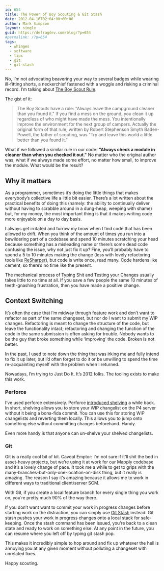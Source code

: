 ```yaml
---
id: 654
title: The Power of Boy Scouting & Git Stash
date: 2012-04-16T02:04:00+00:00
author: Mark Simpson
layout: single
guid: https://defragdev.com/blog/?p=654
#permalink: /?p=654
tags:
  - whinges
  - software
  - tips
  - git
  - git-stash
---
```

No, I’m not advocating beavering your way to several badges while wearing ill-fitting shorts, a neckerchief fastened with a woggle and risking a criminal record. I’m talking about [The Boy Scout Rule](http://programmer.97things.oreilly.com/wiki/index.php/The_Boy_Scout_Rule). 

The gist of it:

> The Boy Scouts have a rule: "Always leave the campground cleaner than you found it." If you find a mess on the ground, you clean it up regardless of who might have made the mess. You intentionally improve the environment for the next group of campers. Actually the original form of that rule, written by Robert Stephenson Smyth Baden-Powell, the father of scouting, was "Try and leave this world a little better than you found it." 
 
What if we followed a similar rule in our code: **"Always check a module in cleaner than when you checked it out."** No matter who the original author was, what if we always made some effort, no matter how small, to improve the module. What would be the result? 

## Why it matters

As a programmer, sometimes it’s doing the little things that makes everybody’s collective life a little bit easier. There’s a lot written about the practical benefits of doing this (namely: the ability to continually deliver without having to scrabble around in a dung-heap, weeping with shame) but, for my money, the most important thing is that it makes writing code more enjoyable on a day to day basis. 

I always get irritated and furrow my brow when I find code that has been allowed to drift. When you think of the amount of times you run into a bewildering part of a codebase and spend 10 minutes scratching your head because something has a misleading name or there’s some dead code confusing the issue, why not just fix it up? Fine, you’ll probably have to spend a 5 to 10 minutes making the change (less with lovely refactoring tools like [ReSharper](http://www.jetbrains.com/resharper/)), but code is write once, read many. Code hardens like cement, so there’s no time like the present.

The mechanical process of Typing Shit and Testing your Changes usually takes little to no time at all. If you save a few people the same 10 minutes of teeth-gnashing frustration, then you have made a positive change. 

## Context Switching

It’s often the case that I’m midway through feature work and don’t want to refactor as part of the same changeset, but nor do I want to submit my WIP changes. Refactoring is meant to change the structure of the code, but leave the functionality intact; refactoring and changing the function of the code in the same submission is often asking for trouble. Nobody wants to be the guy that broke something while ‘improving’ the code. Broken is not better.

In the past, I used to note down the thing that was irking me and fully intend to fix it up later, but I’d often forget to do it or be unwilling to spend the time re-acquainting myself with the problem when I returned.

Nowadays, I’m trying to Just Do It. It’s 2012 folks. The tooling exists to make this work.

### Perforce

I’ve used perforce extensively. Perforce [introduced shelving](http://www.perforce.com/perforce/doc.current/manuals/cmdref/shelve.html) a while back. In short, shelving allows you to store your WIP changelist on the P4 server without it being a bona-fida commit. You can use this for storing WIP changelists and reverting them locally. This allows you to jump onto something else without committing changes beforehand. Handy. 

Even more handy is that anyone can un-shelve your shelved changelists. 

### Git

Git is a really cool bit of kit. Caveat Emptor: I’m not sure if it’ll shit the bed in asset-heavy projects, but we’re using it at work for our Mapply codebase and it’s a lovely change of pace. It took me a while to get to grips with the many-branches-but-only-one-location-on-disk thing, but it really is amazing. The reason I say it’s amazing because it allows me to work in different ways to traditional client/server SCM.

With Git, if you create a local feature branch for every single thing you work on, you’re pretty much 90% of the way there. 

If you don’t want want to commit your work in progress changes before starting work on the distraction, you can simply use [Git Stash](http://book.git-scm.com/4_stashing.html) instead. Git stash pushes your work in progress changes onto a local stack for safe-keeping. Once the stash command has been issued, you’re back to a clean state and ready to work on something else. At any point in the future, you can resume where you left off by typing git stash pop.

This makes it incredibly simple to hop around and fix up whatever the hell is annoying you at any given moment without polluting a changeset with unrelated fixes. 

Happy scouting.